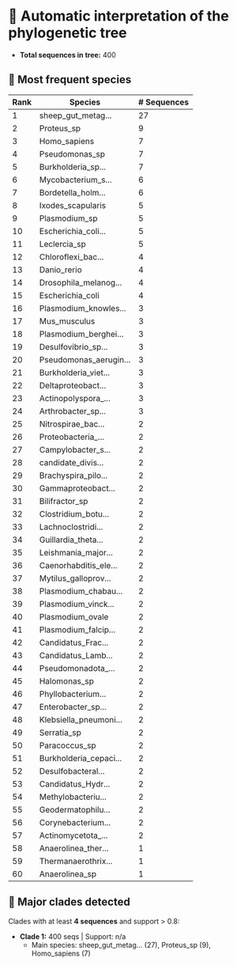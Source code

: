 # 📖 Automatic interpretation of the phylogenetic tree

- **Total sequences in tree:** 400

## 🧾 Most frequent species

| Rank | Species | # Sequences |
|------|---------|-------------|
| 1 | sheep_gut_metag... | 27 |
| 2 | Proteus_sp | 9 |
| 3 | Homo_sapiens | 7 |
| 4 | Pseudomonas_sp | 7 |
| 5 | Burkholderia_sp... | 7 |
| 6 | Mycobacterium_s... | 6 |
| 7 | Bordetella_holm... | 6 |
| 8 | Ixodes_scapularis | 5 |
| 9 | Plasmodium_sp | 5 |
| 10 | Escherichia_coli... | 5 |
| 11 | Leclercia_sp | 5 |
| 12 | Chloroflexi_bac... | 4 |
| 13 | Danio_rerio | 4 |
| 14 | Drosophila_melanog... | 4 |
| 15 | Escherichia_coli | 4 |
| 16 | Plasmodium_knowles... | 3 |
| 17 | Mus_musculus | 3 |
| 18 | Plasmodium_berghei... | 3 |
| 19 | Desulfovibrio_sp... | 3 |
| 20 | Pseudomonas_aerugin... | 3 |
| 21 | Burkholderia_viet... | 3 |
| 22 | Deltaproteobact... | 3 |
| 23 | Actinopolyspora_... | 3 |
| 24 | Arthrobacter_sp... | 3 |
| 25 | Nitrospirae_bac... | 2 |
| 26 | Proteobacteria_... | 2 |
| 27 | Campylobacter_s... | 2 |
| 28 | candidate_divis... | 2 |
| 29 | Brachyspira_pilo... | 2 |
| 30 | Gammaproteobact... | 2 |
| 31 | Bilifractor_sp | 2 |
| 32 | Clostridium_botu... | 2 |
| 33 | Lachnoclostridi... | 2 |
| 34 | Guillardia_theta... | 2 |
| 35 | Leishmania_major... | 2 |
| 36 | Caenorhabditis_ele... | 2 |
| 37 | Mytilus_galloprov... | 2 |
| 38 | Plasmodium_chabau... | 2 |
| 39 | Plasmodium_vinck... | 2 |
| 40 | Plasmodium_ovale | 2 |
| 41 | Plasmodium_falcip... | 2 |
| 42 | Candidatus_Frac... | 2 |
| 43 | Candidatus_Lamb... | 2 |
| 44 | Pseudomonadota_... | 2 |
| 45 | Halomonas_sp | 2 |
| 46 | Phyllobacterium... | 2 |
| 47 | Enterobacter_sp... | 2 |
| 48 | Klebsiella_pneumoni... | 2 |
| 49 | Serratia_sp | 2 |
| 50 | Paracoccus_sp | 2 |
| 51 | Burkholderia_cepaci... | 2 |
| 52 | Desulfobacteral... | 2 |
| 53 | Candidatus_Hydr... | 2 |
| 54 | Methylobacteriu... | 2 |
| 55 | Geodermatophilu... | 2 |
| 56 | Corynebacterium... | 2 |
| 57 | Actinomycetota_... | 2 |
| 58 | Anaerolinea_ther... | 1 |
| 59 | Thermanaerothrix... | 1 |
| 60 | Anaerolinea_sp | 1 |

## 🌳 Major clades detected

Clades with at least **4 sequences** and support > 0.8:

- **Clade 1:** 400 seqs | Support: n/a
  - Main species: sheep_gut_metag... (27), Proteus_sp (9), Homo_sapiens (7)